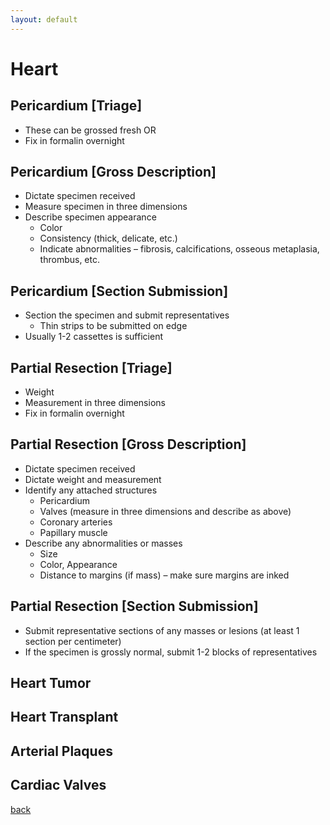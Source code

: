 ```yaml
---
layout: default
---
```


# Heart

## Pericardium [Triage]

- These can be grossed fresh OR
- Fix in formalin overnight

## Pericardium [Gross Description]

- Dictate specimen received
- Measure specimen in three dimensions
- Describe specimen appearance
  - Color
  - Consistency (thick, delicate, etc.)
  - Indicate abnormalities – fibrosis, calcifications, osseous metaplasia, thrombus, etc.

## Pericardium [Section Submission]

- Section the specimen and submit representatives
  - Thin strips to be submitted on edge
- Usually 1-2 cassettes is sufficient

## Partial Resection [Triage]

- Weight
- Measurement in three dimensions
- Fix in formalin overnight

## Partial Resection [Gross Description]

- Dictate specimen received
- Dictate weight and measurement 
- Identify any attached structures
  - Pericardium
  - Valves (measure in three dimensions and describe as above)
  - Coronary arteries
  - Papillary muscle
- Describe any abnormalities or masses
  - Size
  - Color, Appearance
  - Distance to margins (if mass) – make sure margins are inked

## Partial Resection [Section Submission]

- Submit representative sections of any masses or lesions (at least 1 section per centimeter)
- If the specimen is grossly normal, submit 1-2 blocks of representatives 

## Heart Tumor

## Heart Transplant

## Arterial Plaques

## Cardiac Valves

[back](./../)
